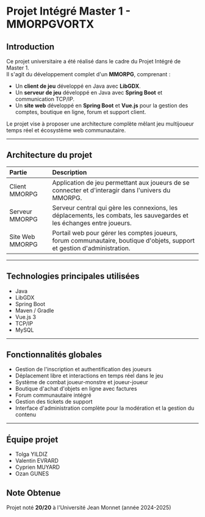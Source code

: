 # Projet Intégré Master 1 - MMORPGVORTX

## Introduction

Ce projet universitaire a été réalisé dans le cadre du Projet Intégré de Master 1.  
Il s'agit du développement complet d'un **MMORPG**, comprenant :

- Un **client de jeu** développé en Java avec **LibGDX**.
- Un **serveur de jeu** développé en Java avec **Spring Boot** et communication TCP/IP.
- Un **site web** développé en **Spring Boot** et **Vue.js** pour la gestion des comptes, boutique en ligne, forum et support client.

Le projet vise à proposer une architecture complète mêlant jeu multijoueur temps réel et écosystème web communautaire.

---

## Architecture du projet

| Partie | Description |
|:---|:---|
| Client MMORPG | Application de jeu permettant aux joueurs de se connecter et d'interagir dans l'univers du MMORPG. |
| Serveur MMORPG | Serveur central qui gère les connexions, les déplacements, les combats, les sauvegardes et les échanges entre joueurs. |
| Site Web MMORPG | Portail web pour gérer les comptes joueurs, forum communautaire, boutique d'objets, support et gestion d'administration. |

---

## Technologies principales utilisées

- Java
- LibGDX
- Spring Boot
- Maven / Gradle
- Vue.js 3 
- TCP/IP
- MySQL

---

## Fonctionnalités globales

- Gestion de l'inscription et authentification des joueurs
- Déplacement libre et interactions en temps réel dans le jeu
- Système de combat joueur-monstre et joueur-joueur
- Boutique d'achat d'objets en ligne avec factures
- Forum communautaire intégré
- Gestion des tickets de support
- Interface d'administration complète pour la modération et la gestion du contenu

---

## Équipe projet

- Tolga YILDIZ
- Valentin EVRARD
- Cyprien MUYARD
- Ozan GUNES

## Note Obtenue 

Projet noté **20/20** à l'Université Jean Monnet (année 2024-2025)

